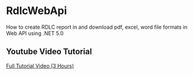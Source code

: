 # RdlcWebApi

How to create RDLC report in and download pdf, excel, word file formats in Web API using .NET 5.0

## Youtube Video Tutorial

[Full Tutorial Video (3 Hours)](https://youtu.be/43LsblIA-v4)
